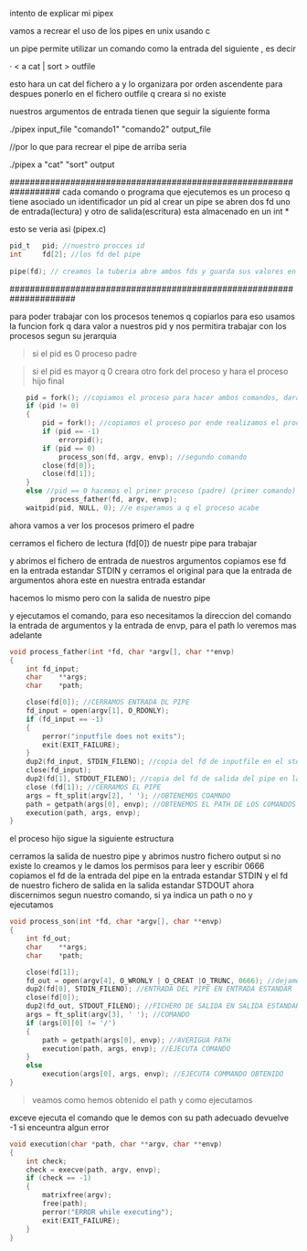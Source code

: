 intento de explicar mi pipex

vamos a recrear el uso de los pipes en unix usando c

un pipe permite utilizar un comando como la entrada del siguiente , es decir

·   < a cat | sort > outfile 

esto hara un cat del fichero a y lo organizara por orden ascendente para despues ponerlo en el fichero outfile q creara si no existe

nuestros argumentos de entrada tienen que seguir la siguiente forma

./pipex input_file "comando1" "comando2" output_file 

//por lo que para recrear el pipe de arriba seria

./pipex a "cat" "sort" output

##################################################################
cada comando o programa que ejecutemos es un proceso q tiene asociado un identificador un pid
al crear un pipe se abren dos fd uno de entrada(lectura) y otro de salida(escritura) esta almacenado en un int *

esto se veria asi (pipex.c)
```c    
pid_t   pid; //nuestro procces id
int     fd[2]; //los fd del pipe
  
pipe(fd); // creamos la tuberia abre ambos fds y guarda sus valores en fd[0] leer y fd[1] escribir

```
#####################################################################

para poder trabajar con los procesos tenemos q copiarlos para eso usamos la funcion fork q dara valor a nuestros pid y nos permitira trabajar con los procesos segun su jerarquia
> si el pid es 0 proceso padre

> si el pid es mayor q 0 creara otro fork del proceso y hara el proceso hijo final

```c
    pid = fork(); //copiamos el proceso para hacer ambos comandos, dara otro valor ende tenemos dos pids
    if (pid != 0)
	{
		pid = fork(); //copiamos el proceso por ende realizamos el proceso hijo (segunddo comando) y cerramos los fds del pipe
		if (pid == -1)
			errorpid();
		if (pid == 0)
			process_son(fd, argv, envp); //segundo comando
		close(fd[0]);
		close(fd[1]);
	}
    else //pid == 0 hacemos el primer proceso (padre) (primer comando)
		  process_father(fd, argv, envp);
	waitpid(pid, NULL, 0); //e esperamos a q el proceso acabe

```

ahora vamos a ver los procesos primero el padre

cerramos el fichero de lectura (fd[0]) de nuestr pipe para trabajar

y abrimos el fichero de entrada de nuestros argumentos
copiamos ese fd en la entrada estandar STDIN y cerramos el original para que la entrada de argumentos ahora este en nuestra entrada estandar

hacemos lo mismo pero con la salida de nuestro pipe

y ejecutamos el comando, para eso necesitamos la direccion del comando la entrada de argumentos y la entrada de envp, para el path lo veremos mas adelante

```c
void process_father(int *fd, char *argv[], char **envp)
{
	int	fd_input;
	char	**args;
    char    *path;

	close(fd[0]); //CERRAMOS ENTRADA DL PIPE
	fd_input = open(argv[1], O_RDONLY);
	if (fd_input == -1)
    {
        perror("inputfile does not exits");
		exit(EXIT_FAILURE);
    }
	dup2(fd_input, STDIN_FILENO); //copia del fd de inputfile en el stdin
	close(fd_input);
	dup2(fd[1], STDOUT_FILENO); //copia del fd de salida del pipe en la salida estandar
	close (fd[1]); //CERRAMOS EL PIPE
	args = ft_split(argv[2], ' '); //OBTENEMOS COAMNDO
	path = getpath(args[0], envp); //OBTENEMOS EL PATH DE LOS COMANDOS
    execution(path, args, envp);
}

```

el proceso hijo sigue la siguiente estructura

cerramos la salida de nuestro pipe y abrimos nustro fichero output
si no existe lo creamos y le damos los permisos para leer y escribir 0666
copiamos el fd de la entrada del pipe en la entrada estandar STDIN
y el fd de nuestro fichero de salida en la salida estandar STDOUT
ahora discernimos segun nuestro comando, si ya indica un path o no y ejecutamos 

```c
void process_son(int *fd, char *argv[], char **envp)
{
    int fd_out;
    char    **args;
    char    *path;

    close(fd[1]);
    fd_out = open(argv[4], O_WRONLY | O_CREAT |O_TRUNC, 0666); //dejame escribir si no existe crealo 0666 es el permiso deja escribir y leer pero no ejecutar
    dup2(fd[0], STDIN_FILENO); //ENTRADA DEL PIPE EN ENTRADA ESTANDAR
    close(fd[0]);
    dup2(fd_out, STDOUT_FILENO); //FICHERO DE SALIDA EN SALIDA ESTANDAR
    args = ft_split(argv[3], ' '); //COMANDO
    if (args[0][0] != '/')
    {
        path = getpath(args[0], envp); //AVERIGUA PATH
        execution(path, args, envp); //EJECUTA COMANDO
    }
    else
        execution(args[0], args, envp); //EJECUTA COMMANDO OBTENIDO
}
```

>veamos como hemos obtenido el path y como ejecutamos

<primero ejecutamos>

exceve ejecuta el comando que le demos con su path adecuado devuelve -1 si  enceuntra algun error 
```c
void execution(char *path, char **argv, char **envp)
{
    int check;
    check = execve(path, argv, envp);
    if (check == -1)
    {
        matrixfree(argv);
        free(path);
        perror("ERROR while executing");
        exit(EXIT_FAILURE);
    }
}
```

<ahora encontrenmos el path>

